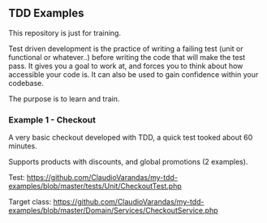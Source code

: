 ## TDD Examples

This repository is just for training.

Test driven development is the practice of writing a failing test (unit or functional or whatever..) before writing the code that will make the test pass. It gives you a goal to work at, and forces you to think about how accessible your code is. It can also be used to gain confidence within your codebase.

The purpose is to learn and train.


### Example 1 - Checkout

A very basic checkout developed with TDD, a quick test tooked about 60 minutes. 

Supports products with discounts, and global promotions (2 examples). 

Test:
https://github.com/ClaudioVarandas/my-tdd-examples/blob/master/tests/Unit/CheckoutTest.php

Target class:
https://github.com/ClaudioVarandas/my-tdd-examples/blob/master/Domain/Services/CheckoutService.php




